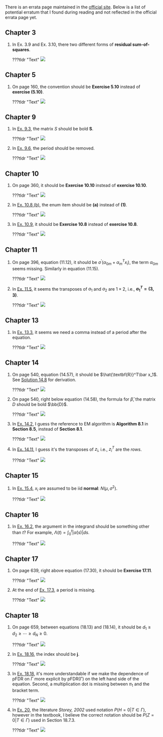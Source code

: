 There is an errata page maintained in the [official site](https://web.stanford.edu/~hastie/ElemStatLearn/). Below is a list of potential erratum that I found during reading and not reflected in the official errata page yet. 

## Chapter 3
1. In Ex. 3.9 and Ex. 3.10, there two different forms of **residual sum-of-squares**.

    ???tldr "Text"
        ![](../img/errata/errata-pp-95.png)


## Chapter 5

1. On page 160, the convention should be **Exercise 5.10** instead of **exercise (5.10)**.
   
    ???tldr "Text"
        ![](../img/errata/errata-pp-160.png)

## Chapter 9

1. In [Ex. 9.3](9-Additive-Models-and-Trees/ex9-3.md), the matrix $S$ should be bold $\textbf{S}$.
   
    ???tldr "Text"
        ![](../img/errata/errata-pp-335.png)

2. In [Ex. 9.6](9-Additive-Models-and-Trees/ex9-6.md), the period should be removed.

    ???tldr "Text"
        ![](../img/errata/errata-pp-336.png)

## Chapter 10 

1. On page 360, it should be **Exercise 10.10** instead of **exercise 10.10**.

    ???tldr "Text"
        ![](../img/errata/errata-pp-360.png)

2. In [Ex. 10.8 (b)](_10-Boosting-and-Additive-Trees/ex10-08.md), the enum item should be **(a)** instead of **(1)**.
   
    ???tldr "Text"
        ![](../img/errata/errata-pp-386-a.png)   

3. In [Ex. 10.9](_10-Boosting-and-Additive-Trees/ex10-09.md), it should be **Exercise 10.8** instead of **exercise 10.8**. 
    
    ???tldr "Text"
        ![](../img/errata/errata-pp-386-b.png)   

## Chapter 11 

1. On page 396, equation (11.12), it should be $\sigma^{'}(\alpha_{0m} + \alpha_m^Tx_i)$, the term $\alpha_{0m}$ seems missing. Similarly in equation (11.15).

    ???tldr "Text"
        ![](../img/errata/errata-pp-396.png)  

2. In [Ex. 11.5](_11-Neural-Networks/ex11-5.md), it seems the transposes of $a_1$ and $a_2$ are $1\times 2$, i.e., **$a_1^T=(3,3)$**.

    ???tldr "Text"
        ![](../img/errata/errata-pp-416.png)


## Chapter 13

1. In [Ex. 13.3](_13-Prototypes-and-Nearest-Neighbors/ex13-3.md), it seems we need a comma instead of a period after the equation.

    ???tldr "Text"
        ![](../img/errata/errata-pp-481.png)

## Chapter 14

1. On page 540, equation (14.57), it should be $\hat{\textbf{R}}^T\bar x_1$. See [Solution 14.8](_14-Unsupervised-Learning/ex14-08.md) for derivation.

    ???tldr "Text"
        ![](../img/errata/errata-pp-540.png)

2. On page 540, right below equation (14.58), the formula for $\hat\beta$, the matrix $D$ should be bold $\bb{D}$.

    ???tldr "Text"
        ![](../img/errata/errata-pp-540-b.png)

3. In [Ex. 14.2](_14-Unsupervised-Learning/ex14-02.md), I guess the reference to EM algorithm is **Algorithm 8.1** in **Section 8.5**, instead of **Section 8.1**.

    ???tldr "Text"
        ![](../img/errata/errata-pp-580.png)

4. In [Ex. 14.11](_14-Unsupervised-Learning/ex14-11.md), I guess it's the transposes of $z_i$, i.e., $z_i^T$ are the *rows*.

    ???tldr "Text"
        ![](../img/errata/errata-pp-581.png)

## Chapter 15
1. In [Ex. 15.4](_15-Random-Forests/ex15-4.md), $x_i$ are assumed to be iid **normal**: $N(\mu, \sigma^2)$.

    ???tldr "Text"
        ![](../img/errata/errata-pp-603.png)

## Chapter 16
1. In [Ex. 16.2](_16-Ensemble-Learning/ex16-2.md), the argument in the integrand should be something other than $t$? For example, $\Lambda(t) = \int_0^t|\dot{\alpha}(s)|ds$. 
   
    ???tldr "Text"
        ![](../img/errata/errata-pp-624.png)


## Chapter 17
1. On page 639, right above equation (17.30), it should be **Exercise 17.11**.
    
    ???tldr "Text"
        ![](../img/errata/errata-pp-639.png)

2. At the end of [Ex. 17.3](_17-Undirected-Graphical-Models/ex17-03.md), a period is missing.

    ???tldr "Text"
        ![](../img/errata/errata-pp-646.png)


## Chapter 18
1. On page 659, between equations (18.13) and (18.14), it should be $d_1\ge d_2 \ge \cdots \ge d_N\ge 0$.

    ???tldr "Text"
        ![](../img/errata/errata-pp-659.png)


2. In [Ex. 18.16](_18-High-Dimensional-Problems/ex18-16.md), the index should be $\textbf{j}$.

    ???tldr "Text"
        ![](../img/errata/errata-pp-697.png)

3. In [Ex. 18.18](_18-High-Dimensional-Problems/ex18-18.md), it's more understandable if we make the dependence of pFDR on $\Gamma$ more explicit by $\text{pFDR}(\Gamma)$ on the left hand side of the equation. Second, a multiplication dot is missing between $\pi_1$ and the bracket term.
   
    ???tldr "Text"
        ![](../img/errata/errata-pp-697-b.png)


4. In [Ex. 20](_18-High-Dimensional-Problems/ex18-20.md), the literature *Storey, 2002* used notation $P(H=0|T\in \Gamma)$, however in the textbook, I believe the correct notation should be $P(Z=0|T\in \Gamma)$ used in Section 18.7.3.

    ???tldr "Text"
        ![](../img/errata/errata-pp-698.png)